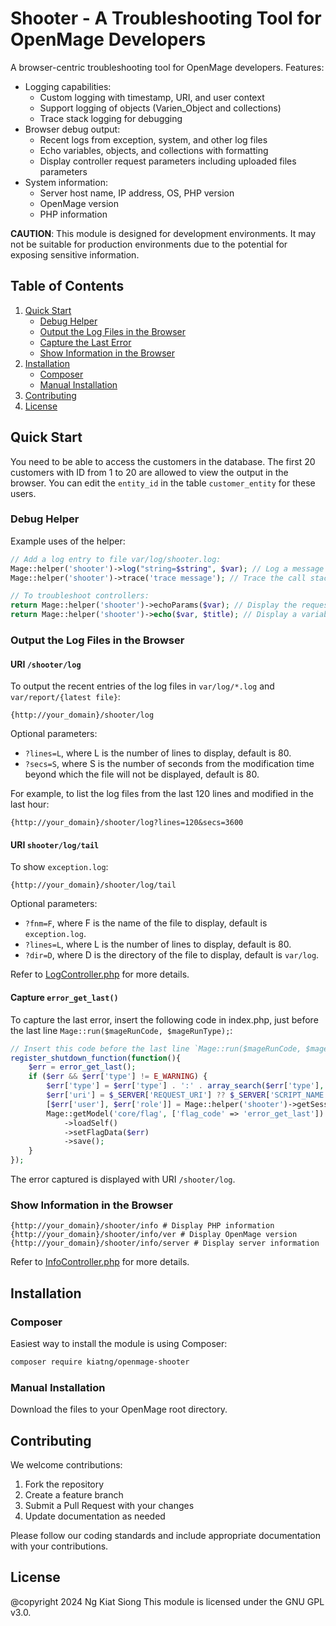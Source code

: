 # Shooter - A Troubleshooting Tool for OpenMage Developers

A browser-centric troubleshooting tool for OpenMage developers. Features:

- Logging capabilities:
  - Custom logging with timestamp, URI, and user context
  - Support logging of objects (Varien_Object and collections)
  - Trace stack logging for debugging
- Browser debug output:
  - Recent logs from exception, system, and other log files
  - Echo variables, objects, and collections with formatting
  - Display controller request parameters including uploaded files parameters
- System information:
  - Server host name, IP address, OS, PHP version
  - OpenMage version
  - PHP information

**CAUTION**: This module is designed for development environments. It may not be suitable for production environments due to the potential for exposing sensitive information.

## Table of Contents

1. [Quick Start](#quick-start)
    - [Debug Helper](#debug-helper)
    - [Output the Log Files in the Browser](#output-the-log-files-in-the-browser)
    - [Capture the Last Error](#capture-the-last-error)
    - [Show Information in the Browser](#show-information-in-the-browser)
2. [Installation](#installation)
    - [Composer](#composer)
    - [Manual Installation](#manual-installation)
3. [Contributing](#contributing)
4. [License](#license)

## Quick Start

You need to be able to access the customers in the database. The first 20 customers with ID from 1 to 20 are allowed to view the output in the browser. You can edit the `entity_id` in the table `customer_entity` for these users.

### Debug Helper

Example uses of the helper:
```php
// Add a log entry to file var/log/shooter.log:
Mage::helper('shooter')->log("string=$string", $var); // Log a message
Mage::helper('shooter')->trace('trace message'); // Trace the call stack

// To troubleshoot controllers:
return Mage::helper('shooter')->echoParams($var); // Display the request parameters, $var is optional
return Mage::helper('shooter')->echo($var, $title); // Display a variable, $title is optional
```

### Output the Log Files in the Browser

#### URI `/shooter/log`
To output the recent entries of the log files in `var/log/*.log` and `var/report/{latest file}`:
```
{http://your_domain}/shooter/log
```

Optional parameters:
- `?lines=L`, where L is the number of lines to display, default is 80.
- `?secs=S`, where S is the number of seconds from the modification time beyond which the file will not be displayed, default is 80.

For example, to list the log files from the last 120 lines and modified in the last hour:

```
{http://your_domain}/shooter/log?lines=120&secs=3600
```

#### URI `shooter/log/tail`
To show `exception.log`:
```
{http://your_domain}/shooter/log/tail
```
Optional parameters:
- `?fnm=F`, where F is the name of the file to display, default is `exception.log`.
- `?lines=L`, where L is the number of lines to display, default is 80.
- `?dir=D`, where D is the directory of the file to display, default is `var/log`.

Refer to [LogController.php](app/code/community/Kiatng/Shooter/controllers/LogController.php) for more details.

#### Capture `error_get_last()`
To capture the last error, insert the following code in index.php, just before the last line `Mage::run($mageRunCode, $mageRunType);`:

```php
// Insert this code before the last line `Mage::run($mageRunCode, $mageRunType);`
register_shutdown_function(function(){
    $err = error_get_last();
    if ($err && $err['type'] != E_WARNING) {
        $err['type'] = $err['type'] . ':' . array_search($err['type'], get_defined_constants(true)['Core']);
        $err['uri'] = $_SERVER['REQUEST_URI'] ?? $_SERVER['SCRIPT_NAME'];
        [$err['user'], $err['role']] = Mage::helper('shooter')->getSessionUser();
        Mage::getModel('core/flag', ['flag_code' => 'error_get_last'])
            ->loadSelf()
            ->setFlagData($err)
            ->save();
    }
});
```
The error captured is displayed with URI `/shooter/log`.

### Show Information in the Browser

```
{http://your_domain}/shooter/info # Display PHP information
{http://your_domain}/shooter/info/ver # Display OpenMage version
{http://your_domain}/shooter/info/server # Display server information
```

Refer to [InfoController.php](app/code/community/Kiatng/Shooter/controllers/InfoController.php) for more details.

## Installation

### Composer

Easiest way to install the module is using Composer:
```bash
composer require kiatng/openmage-shooter
```

### Manual Installation

Download the files to your OpenMage root directory.

## Contributing

We welcome contributions:

1. Fork the repository
2. Create a feature branch
3. Submit a Pull Request with your changes
4. Update documentation as needed

Please follow our coding standards and include appropriate documentation with your contributions.

## License

@copyright 2024 Ng Kiat Siong
This module is licensed under the GNU GPL v3.0.
